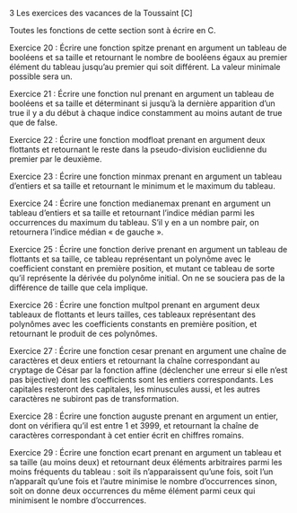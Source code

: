 3 Les exercices des vacances de la Toussaint [C]

Toutes les fonctions de cette section sont à écrire en C.


Exercice 20 : Écrire une fonction spitze prenant en argument un tableau de booléens et sa taille et
retournant le nombre de booléens égaux au premier élément du tableau jusqu’au premier qui soit différent.
La valeur minimale possible sera un.

Exercice 21 : Écrire une fonction nul prenant en argument un tableau de booléens et sa taille et déterminant
si jusqu’à la dernière apparition d’un true il y a du début à chaque indice constamment au moins autant de
true que de false.

Exercice 22 : Écrire une fonction modfloat prenant en argument deux flottants et retournant le reste dans
la pseudo-division euclidienne du premier par le deuxième.

Exercice 23 : Écrire une fonction minmax prenant en argument un tableau d’entiers et sa taille et retournant
le minimum et le maximum du tableau.

Exercice 24 : Écrire une fonction medianemax prenant en argument un tableau d’entiers et sa taille et
retournant l’indice médian parmi les occurrences du maximum du tableau. S’il y en a un nombre pair, on
retournera l’indice médian « de gauche ».

Exercice 25 : Écrire une fonction derive prenant en argument un tableau de flottants et sa taille, ce tableau
représentant un polynôme avec le coefficient constant en première position, et mutant ce tableau de sorte qu’il
représente la dérivée du polynôme initial. On ne se souciera pas de la différence de taille que cela implique.

Exercice 26 : Écrire une fonction multpol prenant en argument deux tableaux de flottants et leurs tailles,
ces tableaux représentant des polynômes avec les coefficients constants en première position, et retournant le
produit de ces polynômes.

Exercice 27 : Écrire une fonction cesar prenant en argument une chaîne de caractères et deux entiers et
retournant la chaîne correspondant au cryptage de César par la fonction affine (déclencher une erreur si elle
n’est pas bijective) dont les coefficients sont les entiers correspondants. Les capitales resteront des capitales,
les minuscules aussi, et les autres caractères ne subiront pas de transformation.

Exercice 28 : Écrire une fonction auguste prenant en argument un entier, dont on vérifiera qu’il est entre
1 et 3999, et retournant la chaîne de caractères correspondant à cet entier écrit en chiffres romains.

Exercice 29 : Écrire une fonction ecart prenant en argument un tableau et sa taille (au moins deux) et
retournant deux éléments arbitraires parmi les moins fréquents du tableau : soit ils n’apparaissent qu’une
fois, soit l’un n’apparaît qu’une fois et l’autre minimise le nombre d’occurrences sinon, soit on donne deux
occurrences du même élément parmi ceux qui minimisent le nombre d’occurrences.
